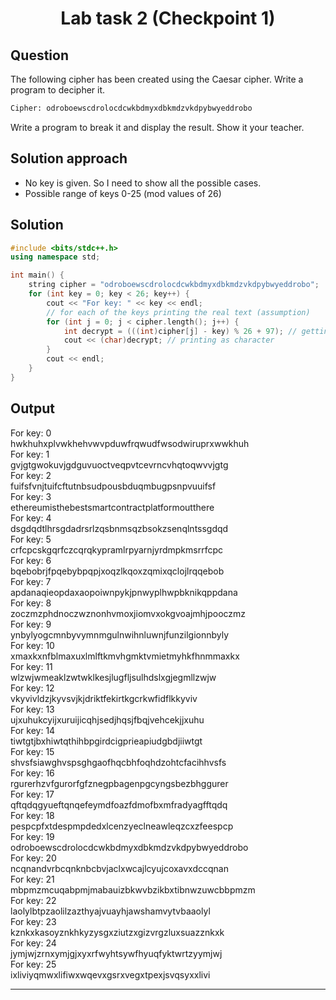 # <p align='center'> Lab task 2 (Checkpoint 1)

## Question
The following cipher has been created using the Caesar cipher. Write a program to decipher it.
```bash
Cipher: odroboewscdrolocdcwkbdmyxdbkmdzvkdpybwyeddrobo
```
Write a program to break it and display the result. Show it your teacher.

## Solution approach
- No key is given. So I need to show all the possible cases.
- Possible range of keys 0-25 (mod values of 26)

## Solution
```cpp
#include <bits/stdc++.h>
using namespace std;

int main() {
    string cipher = "odroboewscdrolocdcwkbdmyxdbkmdzvkdpybwyeddrobo";
    for (int key = 0; key < 26; key++) {
        cout << "For key: " << key << endl;
        // for each of the keys printing the real text (assumption)
        for (int j = 0; j < cipher.length(); j++) {
            int decrypt = (((int)cipher[j] - key) % 26 + 97); // getting the real ASCII value
            cout << (char)decrypt; // printing as character
        }
        cout << endl;
    }
}
```

## Output
For key: 0 <br>
hwkhuhxplvwkhehvwvpduwfrqwudfwsodwiruprxwwkhuh <br>
For key: 1 <br>
gvjgtgwokuvjgdguvuoctveqpvtcevrncvhqtoqwvvjgtg <br>
For key: 2 <br>
fuifsfvnjtuifcftutnbsudpousbduqmbugpsnpvuuifsf <br>
For key: 3 <br>
ethereumisthebestsmartcontractplatformoutthere <br>
For key: 4 <br>
dsgdqdtlhrsgdadrsrlzqsbnmsqzbsokzsenqlntssgdqd <br>
For key: 5 <br>
crfcpcskgqrfczcqrqkypramlrpyarnjyrdmpkmsrrfcpc <br>
For key: 6 <br>
bqebobrjfpqebybpqpjxoqzlkqoxzqmixqclojlrqqebob <br>
For key: 7 <br>
apdanaqieopdaxaopoiwnpykjpnwyplhwpbknikqppdana <br>
For key: 8 <br>
zoczmzphdnoczwznonhvmoxjiomvxokgvoajmhjpooczmz <br>
For key: 9 <br>
ynbylyogcmnbyvymnmgulnwihnluwnjfunzilgionnbyly <br>
For key: 10 <br>
xmaxkxnfblmaxuxlmlftkmvhgmktvmietmyhkfhnmmaxkx <br>
For key: 11 <br>
wlzwjwmeaklzwtwklkesjlugfljsulhdslxgjegmllzwjw <br>
For key: 12 <br>
vkyvivldzjkyvsvjkjdriktfekirtkgcrkwfidflkkyviv <br>
For key: 13 <br>
ujxuhukcyijxuruijicqhjsedjhqsjfbqjvehcekjjxuhu <br>
For key: 14 <br>
tiwtgtjbxhiwtqthihbpgirdcigprieapiudgbdjiiwtgt <br>
For key: 15 <br>
shvsfsiawghvspsghgaofhqcbhfoqhdzohtcfacihhvsfs <br>
For key: 16 <br>
rgurerhzvfgurorfgfznegpbagenpgcyngsbezbhggurer <br>
For key: 17 <br>
qftqdqgyueftqnqefeymdfoazfdmofbxmfradyagfftqdq <br>
For key: 18 <br>
pespcpfxtdespmpdedxlcenzyeclneawleqzcxzfeespcp <br>
For key: 19 <br>
odroboewscdrolocdcwkbdmyxdbkmdzvkdpybwyeddrobo <br>
For key: 20 <br>
ncqnandvrbcqnknbcbvjaclxwcajlcyujcoxavxdccqnan <br>
For key: 21 <br>
mbpmzmcuqabpmjmabauizbkwvbzikbxtibnwzuwcbbpmzm <br>
For key: 22 <br>
laolylbtpzaolilzazthyajvuayhjawshamvytvbaaolyl <br>
For key: 23 <br>
kznkxkasoyznkhkyzysgxziutzxgizvrgzluxsuazznkxk <br>
For key: 24 <br>
jymjwjzrnxymjgjxyxrfwyhtsywfhyuqfyktwrtzyymjwj <br>
For key: 25 <br>
ixliviyqmwxlifiwxwqevxgsrxvegxtpexjsvqsyxxlivi <br>

<hr>